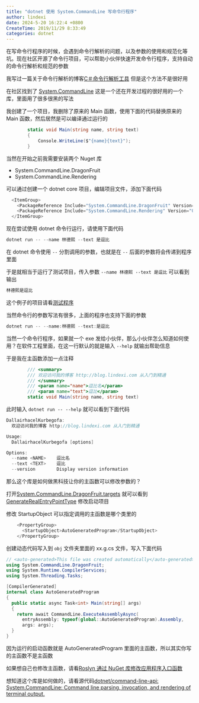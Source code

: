 ```yaml
---
title: "dotnet 使用 System.CommandLine 写命令行程序"
author: lindexi
date: 2024-5-20 16:22:4 +0800
CreateTime: 2019/11/29 8:33:49
categories: dotnet
---
```


在写命令行程序的时候，会遇到命令行解析的问题，以及参数的使用和规范化等坑。现在社区开源了命令行项目，可以帮助小伙伴快速开发命令行程序，支持自动的命令行解析和规范的参数

<!--more-->


<!-- CreateTime:2019/11/29 8:33:49 -->


我写过一篇关于命令行解析的博客[C＃命令行解析工具](https://blog.lindexi.com/post/C-%E5%91%BD%E4%BB%A4%E8%A1%8C%E8%A7%A3%E6%9E%90%E5%B7%A5%E5%85%B7.html ) 但是这个方法不是很好用

在社区找到了 [System.CommandLine](https://github.com/dotnet/command-line-api) 这是一个还在开发过程的很好用的一个库，里面用了很多很黑的写法

我创建了一个项目，我删除了原来的 Main 函数，使用下面的代码替换原来的 Main 函数，然后居然是可以编译通过运行的

```csharp
        static void Main(string name, string text)
        {
            Console.WriteLine($"{name}{text}");
        }
```

当然在开始之前我需要安装两个 Nuget 库

- System.CommandLine.DragonFruit
- System.CommandLine.Rendering

可以通过创建一个 dotnet core 项目，编辑项目文件，添加下面代码

```csharp
  <ItemGroup>
    <PackageReference Include="System.CommandLine.DragonFruit" Version="0.2.0-alpha.19174.3" />
    <PackageReference Include="System.CommandLine.Rendering" Version="0.2.0-alpha.19174.3" />
  </ItemGroup>
```

现在尝试使用 dotnet 命令行运行，请使用下面代码

```csharp
dotnet run -- --name 林德熙 --text 是逗比
```

在 dotnet 命令使用 `--` 分割调用的参数，也就是在 `--` 后面的参数将会传递到程序里面

于是就相当于运行了测试项目，传入参数 `--name 林德熙 --text 是逗比` 可以看到输出

```csharp
林德熙是逗比
```

这个例子的项目请看[测试程序](https://github.com/lindexi/lindexi_gd/tree/48f39319a18cc99f0f92a08ac446fd43b193c187/DallairhacelKurbegofa)

当然命令行的参数写法有很多，上面的程序也支持下面的参数

```csharp
dotnet run -- --name:林德熙 --text:是逗比
```

当然一个命令行程序，如果就一个 exe 发给小伙伴，那么小伙伴怎么知道如何使用？在软件工程里面，在这一行默认的就是输入 `--help` 就输出帮助信息

于是我在主函数添加一点注释

```csharp
        /// <summary>
        /// 欢迎访问我的博客 http://blog.lindexi.com 从入门到精通
        /// </summary>
        /// <param name="name">逗比名</param>
        /// <param name="text">逗比</param>
        static void Main(string name, string text)
```

此时输入 `dotnet run -- --help` 就可以看到下面代码

```csharp
DallairhacelKurbegofa:
  欢迎访问我的博客 http://blog.lindexi.com 从入门到精通

Usage:
  DallairhacelKurbegofa [options]

Options:
  --name <NAME>    逗比名
  --text <TEXT>    逗比
  --version        Display version information
```

那么这个库是如何做黑科技让你的主函数可以修改参数的？

打开[System.CommandLine.DragonFruit.targets](https://github.com/dotnet/command-line-api/blob/master/src/System.CommandLine.DragonFruit/targets/System.CommandLine.DragonFruit.targets ) 就可以看到 [GenerateRealEntryPointType](https://github.com/dotnet/command-line-api/blob/166610c56ff732093f0145a2911d4f6c40b786da/src/System.CommandLine.DragonFruit/targets/System.CommandLine.DragonFruit.targets#L13-L20) 修改启动项目

修改 StartupObject 可以指定调用的主函数是哪个类里的

```csharp
    <PropertyGroup>
      <StartupObject>AutoGeneratedProgram</StartupObject>
    </PropertyGroup>
```

创建动态代码写入到 `obj` 文件夹里面的 xx.g.cs 文件，写入下面代码

```csharp
// <auto-generated>This file was created automatically</auto-generated>
using System.CommandLine.DragonFruit;
using System.Runtime.CompilerServices;
using System.Threading.Tasks;

[CompilerGenerated]
internal class AutoGeneratedProgram
{
  public static async Task<int> Main(string[] args)
  {
    return await CommandLine.ExecuteAssemblyAsync(
      entryAssembly: typeof(global::AutoGeneratedProgram).Assembly,
      args: args);
  }
}

```

因为运行的启动函数就是 AutoGeneratedProgram 里面的主函数，所以其实你写的主函数不是主函数

如果想自己也修改主函数，请看[Roslyn 通过 NuGet 库修改应用程序入口函数](https://blog.lindexi.com/post/roslyn-%E9%80%9A%E8%BF%87-nuget-%E5%BA%93%E4%BF%AE%E6%94%B9%E5%BA%94%E7%94%A8%E7%A8%8B%E5%BA%8F%E5%85%A5%E5%8F%A3%E5%87%BD%E6%95%B0 )

想知道这个库是如何做的，请看源代码[dotnet/command-line-api: System.CommandLine: Command line parsing, invocation, and rendering of terminal output.](https://github.com/dotnet/command-line-api )

